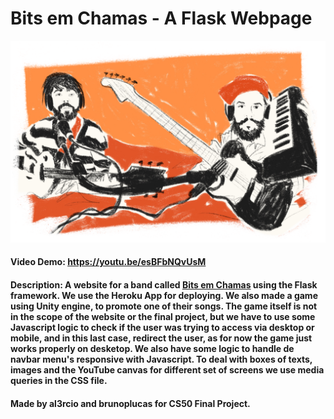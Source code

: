 # Bits em Chamas - A Flask Webpage
[capa]:/static/images/capa.png
![Apj e Vini][capa]
#### Video Demo:  <URL HERE> https://youtu.be/esBFbNQvUsM
#### Description: A website for a band called [**Bits em Chamas**](http://bitsemchamas.me "Site Bits em Chamas") using the Flask framework. We use the Heroku App for deploying. We also made a game using Unity engine, to promote one of their songs. The game itself is not in the scope of the website or the final project, but we have to use some Javascript logic to check if the user was trying to access via desktop or mobile, and in this last case, redirect the user, as for now the game just works properly on desketop. We also have some logic to handle de navbar menu's responsive with Javascript. To deal with boxes of texts, images and the YouTube canvas for different set of screens we use media queries in the CSS file.  

#### Made by al3rcio and brunoplucas for CS50 Final Project. 
